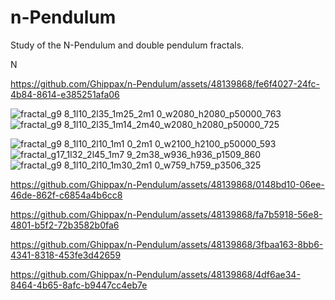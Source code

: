 # n-Pendulum
Study of the N-Pendulum and double pendulum fractals.

N

https://github.com/Ghippax/n-Pendulum/assets/48139868/fe6f4027-24fc-4b84-8614-e385251afa06



![fractal_g9 8_1l10_2l35_1m25_2m1 0_w2080_h2080_p50000_763](https://github.com/Ghippax/n-Pendulum/assets/48139868/d1cdfdce-e986-4df0-bc1f-d97eb339c323)
![fractal_g9 8_1l10_2l35_1m14_2m40_w2080_h2080_p50000_725](https://github.com/Ghippax/n-Pendulum/assets/48139868/a3efc921-fa6b-4a13-8962-af993a9dc139)

![fractal_g9 8_1l10_2l10_1m1 0_2m1 0_w2100_h2100_p50000_593](https://github.com/Ghippax/n-Pendulum/assets/48139868/a8457bfd-10e3-45db-a1eb-2858434c6cfa)
![fractal_g17_1l32_2l45_1m7 9_2m38_w936_h936_p1509_860](https://github.com/Ghippax/n-Pendulum/assets/48139868/308380cd-11cc-459d-a60d-9514c41b8d45)
![fractal_g9 8_1l10_2l10_1m30_2m1 0_w759_h759_p3506_325](https://github.com/Ghippax/n-Pendulum/assets/48139868/94988022-f706-48e9-8b5e-d1e6e9abbbe9)


https://github.com/Ghippax/n-Pendulum/assets/48139868/0148bd10-06ee-46de-862f-c6854a4b6cc8



https://github.com/Ghippax/n-Pendulum/assets/48139868/fa7b5918-56e8-4801-b5f2-72b3582b0fa6



https://github.com/Ghippax/n-Pendulum/assets/48139868/3fbaa163-8bb6-4341-8318-453fe3d42659



https://github.com/Ghippax/n-Pendulum/assets/48139868/4df6ae34-8464-4b65-8afc-b9447cc4eb7e

